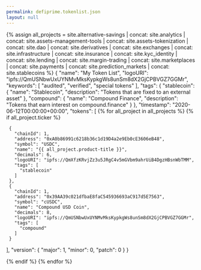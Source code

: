 ```yaml
---
permalink: defiprime.tokenlist.json
layout: null
---
```

{% assign all_projects = site.alternative-savings
| concat: site.analytics
| concat: site.assets-management-tools
| concat: site.assets-tokenization
| concat: site.dao
| concat: site.derivatives
| concat: site.exchanges
| concat: site.infrastructure
| concat: site.insurance
| concat: site.kyc_identity
| concat: site.lending
| concat: site.margin-trading
| concat: site.marketplaces
| concat: site.payments
| concat: site.prediction_markets
| concat: site.stablecoins
 %}
 {
   "name": "My Token List",
   "logoURI": "ipfs://QmUSNbwUxUYNMvMksKypkgWs8unSm8dX2GjCPBVGZ7GGMr",
   "keywords": [
     "audited",
     "verified",
     "special tokens"
   ],
   "tags": {
     "stablecoin": {
       "name": "Stablecoin",
       "description": "Tokens that are fixed to an external asset"
     },
     "compound": {
       "name": "Compound Finance",
       "description": "Tokens that earn interest on compound.finance"
     }
   },
   "timestamp": "2020-06-12T00:00:00+00:00",
   "tokens": [
     {% for all_project in all_projects %}
     {% if all_project.ticker  %}


     {
       "chainId": 1,
       "address": "0xA0b86991c6218b36c1d19D4a2e9Eb0cE3606eB48",
       "symbol": "USDC",
       "name": "{{ all_project.product-title }}",
       "decimals": 6,
       "logoURI": "ipfs://QmXfzKRvjZz3u5JRgC4v5mGVbm9ahrUiB4DgzHBsnWbTMM",
       "tags": [
         "stablecoin"
       ]
     },
     {
       "chainId": 1,
       "address": "0x39AA39c021dfbaE8faC545936693aC917d5E7563",
       "symbol": "cUSDC",
       "name": "Compound USD Coin",
       "decimals": 8,
       "logoURI": "ipfs://QmUSNbwUxUYNMvMksKypkgWs8unSm8dX2GjCPBVGZ7GGMr",
       "tags": [
         "compound"
       ]
     }
   ],
   "version": {
     "major": 1,
     "minor": 0,
     "patch": 0
   }
 }



{% endif %}
 {% endfor %}

 </table>
